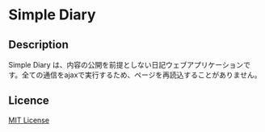 
# Simple Diary

## Description
Simple Diary は、内容の公開を前提としない日記ウェブアプリケーションです。全ての通信をajaxで実行するため、ページを再読込することがありません。

## Licence

[MIT License](/LICENSE)
